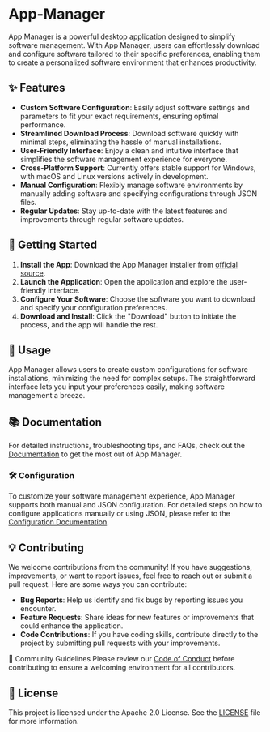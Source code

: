 # App-Manager

App Manager is a powerful desktop application designed to simplify software management. With App Manager, users can effortlessly download and configure software tailored to their specific preferences, enabling them to create a personalized software environment that enhances productivity.


## ✨ Features

- **Custom Software Configuration**: Easily adjust software settings and parameters to fit your exact requirements, ensuring optimal performance.
- **Streamlined Download Process**: Download software quickly with minimal steps, eliminating the hassle of manual installations.
- **User-Friendly Interface**: Enjoy a clean and intuitive interface that simplifies the software management experience for everyone.
- **Cross-Platform Support**: Currently offers stable support for Windows, with macOS and Linux versions actively in development.
- **Manual Configuration**: Flexibly manage software environments by manually adding software and specifying configurations through JSON files.
- **Regular Updates**: Stay up-to-date with the latest features and improvements through regular software updates.

## 🚀 Getting Started

1. **Install the App**: Download the App Manager installer from [official source]().
3. **Launch the Application**: Open the application and explore the user-friendly interface.
4. **Configure Your Software**: Choose the software you want to download and specify your configuration preferences.
5. **Download and Install**: Click the "Download" button to initiate the process, and the app will handle the rest.

## 📜 Usage
App Manager allows users to create custom configurations for software installations, minimizing the need for complex setups. The straightforward interface lets you input your preferences easily, making software management a breeze.

## 📚 Documentation

For detailed instructions, troubleshooting tips, and FAQs, check out the [Documentation](/docs/Documentation.md) to get the most out of App Manager.

### 🛠️ Configuration

To customize your software management experience, App Manager supports both manual and JSON configuration. For detailed steps on how to configure applications manually or using JSON, please refer to the [Configuration Documentation](/docs/Configuration.md).

## 💡 Contributing
We welcome contributions from the community! If you have suggestions, improvements, or want to report issues, feel free to reach out or submit a pull request. Here are some ways you can contribute:
- **Bug Reports**: Help us identify and fix bugs by reporting issues you encounter.
- **Feature Requests**: Share ideas for new features or improvements that could enhance the application.
- **Code Contributions**: If you have coding skills, contribute directly to the project by submitting pull requests with your improvements.

🙌 Community Guidelines
Please review our [Code of Conduct](CODE_OF_CONDUCT.md) before contributing to ensure a welcoming environment for all contributors.

## 🔗 License
This project is licensed under the Apache 2.0 License. See the [LICENSE](LICENSE) file for more information.